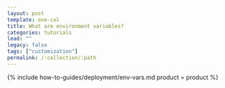 ```yaml
---
layout: post
template: one-col
title: What are environment variables?
categories: tutorials
lead: ""
legacy: false
tags: ["customization"]
permalink: /:collection/:path
---
```




{% include how-to-guides/deployment/env-vars.md product = product %}
